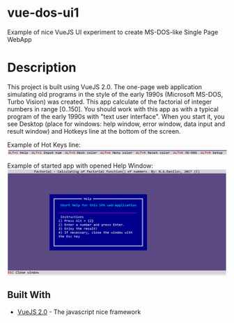 # vue-dos-ui1
Example of nice VueJS UI experiment to create MS-DOS-like Single Page WebApp

# Description
This project is built using VueJS 2.0. The one-page web application simulating old programs in the style of the early 1990s (Microsoft MS-DOS, Turbo Vision) was created.
This app calculate of the factorial of integer numbers in range [0..150]. You should work with this app as with a typical program of the early 1990s with "text user interface". When you start it, you see Desktop (place for windows: help window, error window, data input and result window) and Hotkeys line at the bottom of the screen.

Example of Hot Keys line:
![alt text](https://raw.githubusercontent.com/NDanilov2015/vue-dos-ui1/master/hotkeysline.png)

Example of started app with opened Help Window:
![alt text](https://raw.githubusercontent.com/NDanilov2015/vue-dos-ui1/master/helpwindow.png)

## Built With
* [VueJS 2.0](http://www.vuejs.org/) - The javascript nice framework